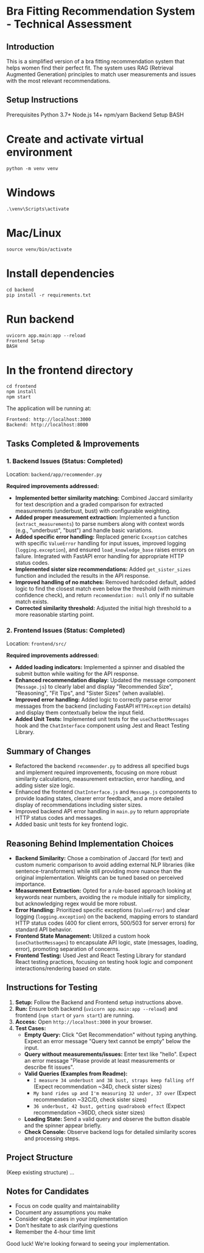 # Bra Fitting Recommendation System - Technical Assessment

## Introduction

This is a simplified version of a bra fitting recommendation system that helps women find their perfect fit. The system uses RAG (Retrieval Augmented Generation) principles to match user measurements and issues with the most relevant recommendations.

## Setup Instructions

Prerequisites
Python 3.7+
Node.js 14+
npm/yarn
Backend Setup
BASH

# Create and activate virtual environment

`python -m venv venv`

# Windows

`.\venv\Scripts\activate`

# Mac/Linux

`source venv/bin/activate`

# Install dependencies

```
cd backend
pip install -r requirements.txt
```

# Run backend

```
uvicorn app.main:app --reload
Frontend Setup
BASH
```

# In the frontend directory

```
cd frontend
npm install
npm start
```

The application will be running at:

```
Frontend: http://localhost:3000
Backend: http://localhost:8000
```

## Tasks Completed & Improvements

### 1. Backend Issues (Status: Completed)

Location: `backend/app/recommender.py`

**Required improvements addressed:**

- **Implemented better similarity matching:** Combined Jaccard similarity for text description and a graded comparison for extracted measurements (underbust, bust) with configurable weighting.
- **Added proper measurement extraction:** Implemented a function (`extract_measurements`) to parse numbers along with context words (e.g., "underbust", "bust") and handle basic variations.
- **Added specific error handling:** Replaced generic `Exception` catches with specific `ValueError` handling for input issues, improved logging (`logging.exception`), and ensured `load_knowledge_base` raises errors on failure. Integrated with FastAPI error handling for appropriate HTTP status codes.
- **Implemented sister size recommendations:** Added `get_sister_sizes` function and included the results in the API response.
- **Improved handling of no matches:** Removed hardcoded default, added logic to find the closest match even below the threshold (with minimum confidence check), and return `recommendation: null` only if no suitable match exists.
- **Corrected similarity threshold:** Adjusted the initial high threshold to a more reasonable starting point.

### 2. Frontend Issues (Status: Completed)

Location: `frontend/src/`

**Required improvements addressed:**

- **Added loading indicators:** Implemented a spinner and disabled the submit button while waiting for the API response.
- **Enhanced recommendation display:** Updated the message component (`Message.js`) to clearly label and display "Recommended Size", "Reasoning", "Fit Tips", and "Sister Sizes" (when available).
- **Improved error handling:** Added logic to correctly parse error messages from the backend (including FastAPI `HTTPException` details) and display them contextually below the input field.
- **Added Unit Tests:** Implemented unit tests for the `useChatbotMessages` hook and the `ChatInterface` component using Jest and React Testing Library.

## Summary of Changes

- Refactored the backend `recommender.py` to address all specified bugs and implement required improvements, focusing on more robust similarity calculations, measurement extraction, error handling, and adding sister size logic.
- Enhanced the frontend `ChatInterface.js` and `Message.js` components to provide loading states, clearer error feedback, and a more detailed display of recommendations including sister sizes.
- Improved backend API error handling in `main.py` to return appropriate HTTP status codes and messages.
- Added basic unit tests for key frontend logic.

## Reasoning Behind Implementation Choices

- **Backend Similarity:** Chose a combination of Jaccard (for text) and custom numeric comparison to avoid adding external NLP libraries (like sentence-transformers) while still providing more nuance than the original implementation. Weights can be tuned based on perceived importance.
- **Measurement Extraction:** Opted for a rule-based approach looking at keywords near numbers, avoiding the `re` module initially for simplicity, but acknowledging regex would be more robust.
- **Error Handling:** Prioritized specific exceptions (`ValueError`) and clear logging (`logging.exception`) on the backend, mapping errors to standard HTTP status codes (400 for client errors, 500/503 for server errors) for standard API behavior.
- **Frontend State Management:** Utilized a custom hook (`useChatbotMessages`) to encapsulate API logic, state (messages, loading, error), promoting separation of concerns.
- **Frontend Testing:** Used Jest and React Testing Library for standard React testing practices, focusing on testing hook logic and component interactions/rendering based on state.

## Instructions for Testing

1.  **Setup:** Follow the Backend and Frontend setup instructions above.
2.  **Run:** Ensure both backend (`uvicorn app.main:app --reload`) and frontend (`npm start` or `yarn start`) are running.
3.  **Access:** Open `http://localhost:3000` in your browser.
4.  **Test Cases:**
    - **Empty Query:** Click "Get Recommendation" without typing anything. Expect an error message "Query text cannot be empty" below the input.
    - **Query without measurements/issues:** Enter text like "hello". Expect an error message "Please provide at least measurements or describe fit issues".
    - **Valid Queries (Examples from Readme):**
      - `I measure 34 underbust and 38 bust, straps keep falling off` (Expect recommendation ~34D, check sister sizes)
      - `My band rides up and I'm measuring 32 under, 37 over` (Expect recommendation ~32C/D, check sister sizes)
      - `36 underbust, 42 bust, getting quadraboob effect` (Expect recommendation ~36DD, check sister sizes)
    - **Loading State:** Send a valid query and observe the button disable and the spinner appear briefly.
    - **Check Console:** Observe backend logs for detailed similarity scores and processing steps.

## Project Structure

(Keep existing structure)
...

## Notes for Candidates

- Focus on code quality and maintainability
- Document any assumptions you make
- Consider edge cases in your implementation
- Don't hesitate to ask clarifying questions
- Remember the 4-hour time limit

Good luck! We're looking forward to seeing your implementation.
